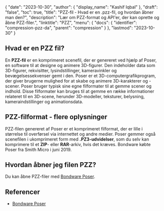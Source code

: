 {
  "date": "2023-10-30",
  "author": {
    "display_name": "Kashif Iqbal"
},
  "draft": "false",
  "toc": true,
  "title": "PZZ-fil - Hvad er en .pzz-fil, og hvordan åbner man den?",
  "description": "Lær om PZZ-format og API'er, der kan oprette og åbne PZZ-filer.",
  "linktitle": "PZZ",
  "menu": {
    "docs": {
      "identifier": "compression-pzz-da",
      "parent": "compression"
}
},
  "lastmod": "2023-10-30"
}

## Hvad er en PZZ fil?

En **PZZ-fil** er en komprimeret scenefil, der er genereret ved hjælp af Poser, en software til at designe og animere 3D-figurer. Den indeholder data som 3D-figurer, rekvisitter, lysindstillinger, kameravinkler og bevægelsessekvenser gemt i den. Poser er et 3D-computergrafikprogram, der giver brugerne mulighed for at skabe og animere 3D-karakterer og -scener. Poser bruger typisk sine egne filformater til at gemme scener og indhold. Disse filformater kan bruges til at gemme en række informationer relateret til en 3D-scene, herunder 3D-modeller, teksturer, belysning, kameraindstillinger og animationsdata.

## PZZ-filformat - flere oplysninger

PZZ-filen genereret af Poser er et komprimeret filformat, der er lille i størrelse til overførsel via internettet og andre medier. Poser gemmer også scenefilen i ukomprimeret form med **.PZ3-udvidelser**, som du selv kan komprimere til et **ZIP**- eller **RAR**-arkiv, hvis det kræves. Bondware købte Poser fra Smith Micro i juni 2019.

## Hvordan åbner jeg filen PZZ?

Du kan åbne PZZ-filer med [Bondware Poser](https://www.posersoftware.com/).

## Referencer

 * [Bondware Poser](https://www.posersoftware.com/)
